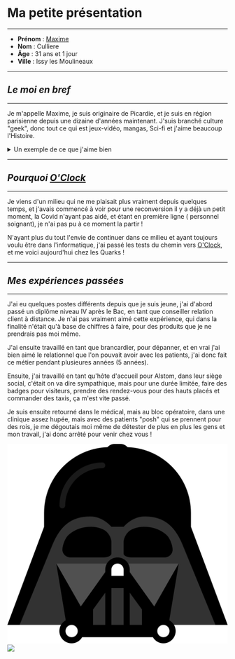 # Ma petite présentation
---
- **Prénom** : [Maxime](https://github.com/MaximeCulliere)
- **Nom** : Culliere
- **Âge** : 31 ans et 1 jour
- **Ville** : Issy les Moulineaux
---
## _Le moi en bref_
---
Je m'appelle Maxime, je suis originaire de Picardie, et je suis en région parisienne depuis une dizaine d'années maintenant.
J'suis branché culture "geek", donc tout ce qui est jeux-vidéo, mangas, Sci-fi et j'aime beaucoup l'Histoire.

<details><summary>Un exemple de ce que j'aime bien</summary>


![ma décoration](/img/deco.jpg "ma décoration")
</details>

---

## _Pourquoi [O'Clock](https://github.com/O-clock)_
---
Je viens d'un milieu qui ne me plaisait plus vraiment depuis quelques temps, et j'avais commencé à voir pour une reconversion il y a déjà un petit moment, la Covid n'ayant pas aidé, et étant en première ligne ( personnel soignant), je n'ai pas pu à ce moment la partir !

N'ayant plus du tout l'envie de continuer dans ce milieu et ayant toujours voulu être dans l'informatique, j'ai passé les tests du chemin vers [O'Clock](https://github.com/O-clock), et me voici aujourd'hui chez les Quarks !


---

 ## _Mes expériences passées_

---

J'ai eu quelques postes différents depuis que je suis jeune, j'ai d'abord passé un diplôme niveau IV après le Bac, en tant que conseiller relation client à distance.
Je n'ai pas vraiment aimé cette expérience, qui dans la finalité n'était qu'à base de chiffres à faire, pour des produits que je ne prendrais pas moi même.

J'ai ensuite travaillé en tant que brancardier, pour dépanner, et en vrai j'ai bien aimé le relationnel que l'on pouvait avoir avec les patients, j'ai donc fait ce métier pendant plusieures années (5 années).

Ensuite, j'ai travaillé en tant qu'hôte d'accueil pour Alstom, dans leur siège social, c'était on va dire sympathique, mais pour une durée limitée, faire des badges pour visiteurs, prendre des rendez-vous pour des hauts placés et commander des taxis, ça m'est vite passé.

Je suis ensuite retourné dans le médical, mais au bloc opératoire, dans une clinique assez hupée, mais avec des patients "posh" qui se prennent pour des rois, je me dégoutais moi même de détester de plus en plus les gens et mon travail, j'ai donc arrêté pour venir chez vous !




![](/img/dark.png#gh-dark-mode-only)
![](/img/bright.png/bright.png#gh-light-mode-only)